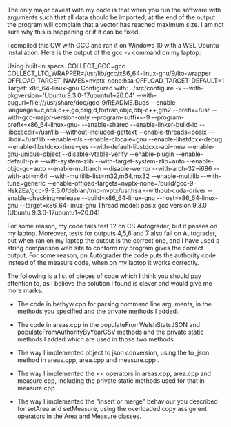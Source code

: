 The only major caveat with my code is that when you run the software with arguments such that all data should be 
imported, at the end of the output the program will complain that a vector has reached maximum size. I am not sure why 
this is happening or if it can be fixed.

I compiled this CW with GCC and ran it on Windows 10 with a WSL Ubuntu installation. Here is the output of the gcc -v 
command on my laptop:

Using built-in specs.
COLLECT_GCC=gcc
COLLECT_LTO_WRAPPER=/usr/lib/gcc/x86_64-linux-gnu/9/lto-wrapper
OFFLOAD_TARGET_NAMES=nvptx-none:hsa
OFFLOAD_TARGET_DEFAULT=1
Target: x86_64-linux-gnu
Configured with: ../src/configure -v --with-pkgversion='Ubuntu 9.3.0-17ubuntu1~20.04' --with-bugurl=file:///usr/share/doc/gcc-9/README.Bugs 
--enable-languages=c,ada,c++,go,brig,d,fortran,objc,obj-c++,gm2 --prefix=/usr --with-gcc-major-version-only --program-suffix=-9 
--program-prefix=x86_64-linux-gnu- --enable-shared --enable-linker-build-id --libexecdir=/usr/lib --without-included-gettext 
--enable-threads=posix --libdir=/usr/lib --enable-nls --enable-clocale=gnu --enable-libstdcxx-debug --enable-libstdcxx-time=yes 
--with-default-libstdcxx-abi=new --enable-gnu-unique-object --disable-vtable-verify --enable-plugin --enable-default-pie 
--with-system-zlib --with-target-system-zlib=auto --enable-objc-gc=auto --enable-multiarch --disable-werror --with-arch-32=i686 
--with-abi=m64 --with-multilib-list=m32,m64,mx32 --enable-multilib --with-tune=generic 
--enable-offload-targets=nvptx-none=/build/gcc-9-HskZEa/gcc-9-9.3.0/debian/tmp-nvptx/usr,hsa --without-cuda-driver 
--enable-checking=release --build=x86_64-linux-gnu --host=x86_64-linux-gnu --target=x86_64-linux-gnu
Thread model: posix
gcc version 9.3.0 (Ubuntu 9.3.0-17ubuntu1~20.04)

For some reason, my code fails test 12 on CS Autograder, but it passes on my laptop. Moreover, 
tests for outputs 4,5,6 and 7 also fail on Autograder, but when ran on my laptop the output is the correct one, and I 
have used a string comparison web site to conform my program gives the correct output. For some reason, on Autograder 
the code puts the authority code instead of the measure code, when on my laptop it works correctly.

The following is a list of pieces of code which I think you should pay attention to, as I believe the solution 
I found is clever and would give me more marks:

- The code in bethyw.cpp for parsing command line arguments, in the methods you specified and the private methods I added.
  
- The code in areas.cpp in the populateFromWelshStatsJSON and populateFromAuthorityByYearCSV methods and the private 
  static methods I added which are used in those two methods.
    
- The way I implemented object to json conversion, using the to_json method in areas.cpp, area.cpp and measure.cpp .

- The way I implemented the << operators in areas.cpp, area.cpp and measure.cpp, including the private static methods 
  used for that in measure.cpp .
  
- The way I implemented the "insert or merge" behaviour you described for setArea and setMeasure, using the overloaded 
  copy assigment operators in the Area and Measure classes.